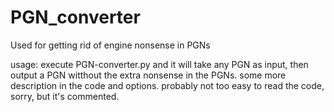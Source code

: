 # PGN_converter
Used for getting rid of engine nonsense in PGNs

usage: execute PGN-converter.py and it will take any PGN as input, then output a PGN witthout the extra nonsense in the PGNs. some more description in the code and options. probably not too easy to read the code, sorry, but it's commented.
